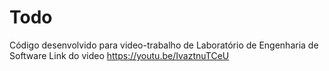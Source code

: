# Todo
Código desenvolvido para video-trabalho de Laboratório de Engenharia de Software
Link do video https://youtu.be/IvaztnuTCeU
